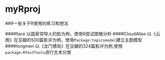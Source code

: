 myRproj
============
###一些关于R使用的练习和想法

####face
以国家领导人的脸为例，使用R尝试图像分析
####CloudAtlas
以《云图》在豆瓣的500篇影评为例，使用`Package:topicsmodel`建立主题模型 
####longmen
以《龙门镖局》在豆瓣的324篇影评为例,使用`package:RTextTools`进行文本分类